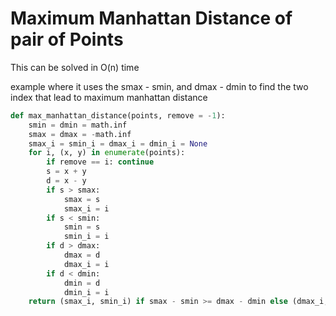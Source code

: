 # Maximum Manhattan Distance of pair of Points

This can be solved in O(n) time

example where it uses the smax - smin, and dmax - dmin to find the two index that lead to maximum manhattan distance


```py
def max_manhattan_distance(points, remove = -1):
    smin = dmin = math.inf
    smax = dmax = -math.inf
    smax_i = smin_i = dmax_i = dmin_i = None
    for i, (x, y) in enumerate(points):
        if remove == i: continue
        s = x + y
        d = x - y
        if s > smax:
            smax = s
            smax_i = i
        if s < smin:
            smin = s
            smin_i = i
        if d > dmax:
            dmax = d
            dmax_i = i
        if d < dmin:
            dmin = d
            dmin_i = i
    return (smax_i, smin_i) if smax - smin >= dmax - dmin else (dmax_i, dmin_i)
```